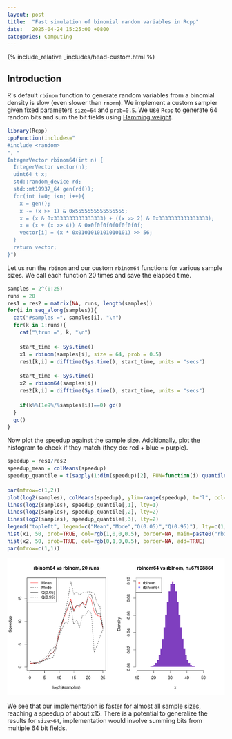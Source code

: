 ```yaml
---
layout:	post
title:	"Fast simulation of binomial random variables in Rcpp"
date:	2025-04-24 15:25:00 +0800
categories: Computing
---
```

{% include_relative _includes/head-custom.html %}


## Introduction

R's default `rbinom` function to generate random variables from a binomial density is slow (even slower than `rnorm`). We implement a custom sampler given fixed parameters `size=64` and `prob=0.5`. We use `Rcpp` to generate 64 random bits and sum the bit fields using [Hamming weight](https://en.wikipedia.org/wiki/Hamming_weight). 

```R
library(Rcpp)
cppFunction(includes="
#include <random>
", "
IntegerVector rbinom64(int n) {
  IntegerVector vector(n);
  uint64_t x;
  std::random_device rd;
  std::mt19937_64 gen(rd());
  for(int i=0; i<n; i++){
    x = gen();
    x -= (x >> 1) & 0x5555555555555555;
    x = (x & 0x3333333333333333) + ((x >> 2) & 0x3333333333333333);
    x = (x + (x >> 4)) & 0x0f0f0f0f0f0f0f0f;
    vector[i] = (x * 0x0101010101010101) >> 56;
  }
  return vector;  
}")
```

Let us run the `rbinom` and our custom `rbinom64` functions for various sample sizes. We call each function 20 times and save the elapsed time.

```R
samples = 2^(0:25)
runs = 20
res1 = res2 = matrix(NA, runs, length(samples))
for(i in seq_along(samples)){
  cat("#samples =", samples[i], "\n")
  for(k in 1:runs){
    cat("\trun =", k, "\n")
    
    start_time <- Sys.time()
    x1 = rbinom(samples[i], size = 64, prob = 0.5)
    res1[k,i] = difftime(Sys.time(), start_time, units = "secs")
    
    start_time <- Sys.time()
    x2 = rbinom64(samples[i])
    res2[k,i] = difftime(Sys.time(), start_time, units = "secs")
    
    if(k%%(1e9%/%samples[i])==0) gc()
  }
  gc()
}
```

Now plot the speedup against the sample size. Additionally, plot the histogram to check if they match (they do: red + blue = purple).

```R
speedup = res1/res2
speedup_mean = colMeans(speedup)
speedup_quantile = t(sapply(1:dim(speedup)[2], FUN=function(i) quantile(speedup[,i], c(0.5, 0.05, 0.95))))

par(mfrow=c(1,2))
plot(log2(samples), colMeans(speedup), ylim=range(speedup), t="l", col="red", main=paste0("rbinom64 vs rbinom, ", runs, " runs"), xlab="log2(#samples)", ylab="Speedup")
lines(log2(samples), speedup_quantile[,1], lty=1)
lines(log2(samples), speedup_quantile[,2], lty=2)
lines(log2(samples), speedup_quantile[,3], lty=2)
legend("topleft", legend=c("Mean","Mode","Q(0.05)","Q(0.95)"), lty=c(1,2,1,2), col=c("red","black","black","black"))
hist(x1, 50, prob=TRUE, col=rgb(1,0,0,0.5), border=NA, main=paste0("rbinom64 vs rbinom, n=", 2^i), xlab="x", ylab="Density")
hist(x2, 50, prob=TRUE, col=rgb(0,1,0,0.5), border=NA, add=TRUE)
par(mfrow=c(1,1))
```

![rbinom64.png](/assets/images/rbinom64.png)

We see that our implementation is faster for almost all sample sizes, reaching a speedup of about x15. There is a potential to generalize the results for `size>64`, implementation would involve summing bits from multiple 64 bit fields.
